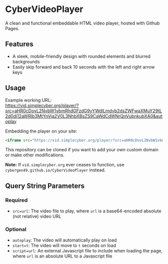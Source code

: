 
# CyberVideoPlayer
A clean and functional embeddable HTML video player, hosted with Github Pages.

## Features
* A sleek, mobile-friendly design with rounded elements and blurred backgrounds
* Easily skip forward and back 10 seconds with the left and right arrow keys

## Usage
Example working URL:  
https://vid.simplecyber.org/player/?src=aHR0cDovL2NvbW1vbmRhdGFzdG9yYWdlLmdvb2dsZWFwaXMuY29tL2d0di12aWRlb3MtYnVja2V0L3NhbXBsZS9CaWdCdWNrQnVubnkubXA0&autoplay

Embedding the player on your site:
```html
<iframe src="https://vid.simplecyber.org/player/?src=aHR0cDovL2NvbW1vbmRhdGFzdG9yYWdlLmdvb2dsZWFwaXMuY29tL2d0di12aWRlb3MtYnVja2V0L3NhbXBsZS9CaWdCdWNrQnVubnkubXA0&autoplay" frameborder=0 width=640 height=480>
```

This repository can be cloned if you want to add your own custom domain or make other modifications.

**Note:** If `vid.simplecyber.org` ever ceases to function, use `cybergen49.github.io/CyberVideoPlayer` instead.

## Query String Parameters
### Required
* `src=url`: The video file to play, where `url` is a base64-encoded absolute (not relative) video URL

### Optional
* `autoplay`: The video will automatically play on load
* `start=t`: The video will move to `t` seconds on load
* `script=url`: An external Javascript file to include when loading the page, where `url` is an absolute URL to a Javascript file